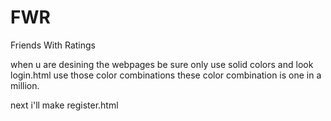 # FWR
Friends With Ratings


when u are desining the webpages be sure only use solid colors and look login.html use those color combinations
these color combination is one in a million.

next i'll make register.html

